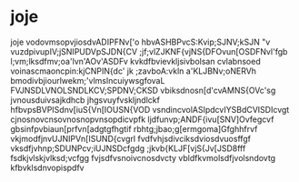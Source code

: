 # joje
joje
vodovmsopvjiosdvADIPFNv['o
hbvASHBPvcS:Kvip;SJNV;kSJN "v
vuzdpivupIV;jSNIPUDVpSJDN{CV
;jf;vlZJKNF{vjNS{DFOvun[OSDFNvl'fgb
l;vm;lksdfmv;oa'lvn'AOv'ASDFv
kvkdfbvievkljsivbolsan cvlabnsoed
voinascmaoncpin:kjCNPIN{dc'
jk ;zavboA:vkln a'KLJBNv;oNERVh
bmodivbjiourlwekm;'vlmslncuiywsgfovaL
FVJNSDLVNOLSNDLKCV;SPDNV;CKSD
vbiksdnosn[d'cvAMNS{OVc'sg
jvnousduivsajkdhcb jhgsvuyfvskljndlckf
hfbvpsBVPISdnv[iuS{Vn[IOUSN{VOD
vsndincvolASIpdcvIYSBdCVISDIcvgt
cjnosnovcnsovnosnopvnsopdicvpfk
ljdfunvp;ANDF{ivu[SNV]Ovfegcvf
gbsinfpvbiaun[prfvn[adgtgfhgtif
rbhtg;jbao;g[ermgoma]Gfghhfrvf
vkjmodfjnvUJNIPVn[ISUND{cvgrا
fvdfvhjsdivciksdviosdvuosffgf
vksdfjvhnp;SDUNPcv;iUJNSDcfgdg
;jkvb{KLJF[vjS{Jv[JSD8fff
fsdkjvlskjvlksd;vcfgg
fvjsdfvsnoivcnosdvcty
vbldfkvmolsdfjvolsndovtg
kfbvklsdnvopispdfv
